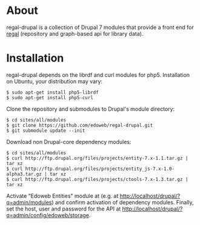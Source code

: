 # About

regal-drupal is a collection of Drupal 7 modules that provide a front
end for [regal](https://github.com/edoweb/regal) (repository and
graph-based api for library data).

# Installation

regal-drupal depends on the librdf and curl modules for php5.
Installation on Ubuntu, your distribution may vary:

    $ sudo apt-get install php5-librdf
    $ sudo apt-get install php5-curl

Clone the repository and submodules to Drupal's module directory:

    $ cd sites/all/modules
    $ git clone https://github.com/edoweb/regal-drupal.git
    $ git submodule update --init

Download non Drupal-core dependency modules:

    $ cd sites/all/modules
    $ curl http://ftp.drupal.org/files/projects/entity-7.x-1.1.tar.gz | tar xz
    $ curl http://ftp.drupal.org/files/projects/entity_js-7.x-1.0-alpha3.tar.gz | tar xz
    $ curl http://ftp.drupal.org/files/projects/ctools-7.x-1.3.tar.gz | tar xz

Activate "Edoweb Entities" module at (e.g. at
<http://localhost/drupal/?q=admin/modules>) and confirm activation of
dependency modules. Finally, set the host, user and password for the API
at <http://localhost/drupal/?q=admin/config/edoweb/storage>.
